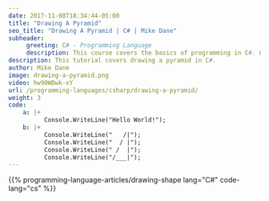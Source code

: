 ```yaml
---
date: 2017-11-08T18:34:44-05:00
title: "Drawing A Pyramid"
seo_title: "Drawing A Pyramid | C# | Mike Dane"
subheader:
     greeting: C# - Programming Language
     description: This course covers the basics of programming in C#. Work your way through the videos/articles and I'll teach you everything you need to know to start your programming journey!
description: This tutorial covers drawing a pyramid in C#.
author: Mike Dane
image: drawing-a-pyramid.png
video: hw90WDwk-xY
url: /programming-languages/csharp/drawing-a-pyramid/
weight: 3
code:
    a: |+
          Console.WriteLine("Hello World!");
    b: |+
          Console.WriteLine("   /|");
          Console.WriteLine("  / |");
          Console.WriteLine(" /  |");
          Console.WriteLine("/___|");
---
```


{{% programming-language-articles/drawing-shape lang="C#" code-lang="cs" %}}
